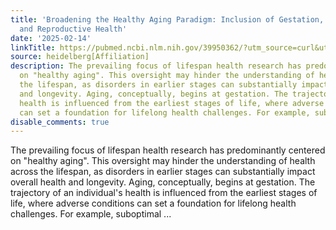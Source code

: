 ```yaml
---
title: 'Broadening the Healthy Aging Paradigm: Inclusion of Gestation, Development,
  and Reproductive Health'
date: '2025-02-14'
linkTitle: https://pubmed.ncbi.nlm.nih.gov/39950362/?utm_source=curl&utm_medium=rss&utm_campaign=pubmed-2&utm_content=1FakS-2QOkCT8HsMOQP1bCRQ4YzyumYOmxmF0moLsQ3dFB1E9V&fc=20220326224207&ff=20250214170344&v=2.18.0.post9+e462414
source: heidelberg[Affiliation]
description: The prevailing focus of lifespan health research has predominantly centered
  on "healthy aging". This oversight may hinder the understanding of health across
  the lifespan, as disorders in earlier stages can substantially impact overall health
  and longevity. Aging, conceptually, begins at gestation. The trajectory of an individual's
  health is influenced from the earliest stages of life, where adverse conditions
  can set a foundation for lifelong health challenges. For example, suboptimal ...
disable_comments: true
---
```

The prevailing focus of lifespan health research has predominantly centered on "healthy aging". This oversight may hinder the understanding of health across the lifespan, as disorders in earlier stages can substantially impact overall health and longevity. Aging, conceptually, begins at gestation. The trajectory of an individual's health is influenced from the earliest stages of life, where adverse conditions can set a foundation for lifelong health challenges. For example, suboptimal ...
